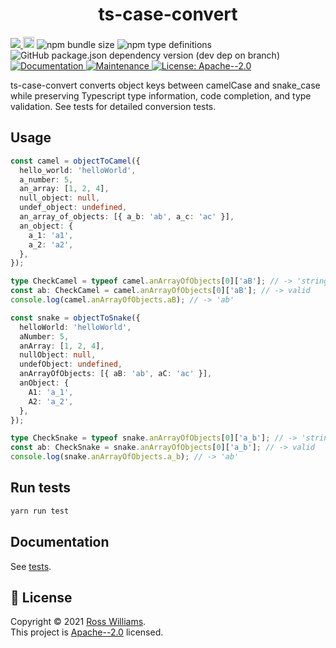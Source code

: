 <h1 align="center">ts-case-convert</h1>
<p>
  <a href="https://codecov.io/gh/RossWilliams/ts-case-convert">
    <img src="https://codecov.io/gh/RossWilliams/ts-case-convert/branch/main/graph/badge.svg?token=LO2GB8K44W"/>
  </a>
  <a href="https://badge.fury.io/js/ts-case-convert"><img src="https://badge.fury.io/js/ts-case-convert.svg" alt="npm version" height="18"></a>
  <img alt="npm bundle size" src="https://img.shields.io/bundlephobia/minzip/ts-case-convert?style=flat">
  <img alt="npm type definitions" src="https://img.shields.io/npm/types/ts-case-convert?style=flat">
  <img alt="GitHub package.json dependency version (dev dep on branch)" src="https://img.shields.io/github/package-json/dependency-version/rosswilliams/ts-case-convert/dev/typescript">
  <a href="https://github.com/RossWilliams/ts-case-convert#readme" target="_blank">
    <img alt="Documentation" src="https://img.shields.io/badge/documentation-yes-brightgreen.svg" />
  </a>
  <a href="https://github.com/RossWilliams/ts-case-convert/graphs/commit-activity" target="_blank">
    <img alt="Maintenance" src="https://img.shields.io/badge/Maintained%3F-yes-green.svg" />
  </a>
  <a href="https://github.com/RossWilliams/ts-case-convert/blob/master/LICENSE" target="_blank">
    <img alt="License: Apache--2.0" src="https://img.shields.io/github/license/RossWilliams/ts-case-convert" />
  </a>
</p>

ts-case-convert converts object keys between camelCase and snake_case while preserving Typescript type information, code completion, and type validation. See tests for detailed conversion tests.

## Usage

```typescript
const camel = objectToCamel({
  hello_world: 'helloWorld',
  a_number: 5,
  an_array: [1, 2, 4],
  null_object: null,
  undef_object: undefined,
  an_array_of_objects: [{ a_b: 'ab', a_c: 'ac' }],
  an_object: {
    a_1: 'a1',
    a_2: 'a2',
  },
});

type CheckCamel = typeof camel.anArrayOfObjects[0]['aB']; // -> 'string'
const ab: CheckCamel = camel.anArrayOfObjects[0]['aB']; // -> valid
console.log(camel.anArrayOfObjects.aB); // -> 'ab'

const snake = objectToSnake({
  helloWorld: 'helloWorld',
  aNumber: 5,
  anArray: [1, 2, 4],
  nullObject: null,
  undefObject: undefined,
  anArrayOfObjects: [{ aB: 'ab', aC: 'ac' }],
  anObject: {
    A1: 'a_1',
    A2: 'a_2',
  },
});

type CheckSnake = typeof snake.anArrayOfObjects[0]['a_b']; // -> 'string'
const ab: CheckSnake = snake.anArrayOfObjects[0]['a_b']; // -> valid
console.log(snake.anArrayOfObjects.a_b); // -> 'ab'
```

## Run tests

```sh
yarn run test
```

## Documentation

See [tests](./test/caseStyles.test.ts).

## 📝 License

Copyright © 2021 [Ross Williams](https://github.com/RossWilliams).<br />
This project is [Apache--2.0](https://github.com/RossWilliams/ts-case-convert/blob/master/LICENSE) licensed.
